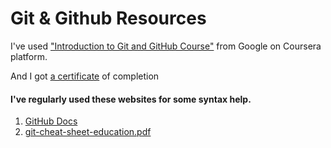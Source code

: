 # Git & Github Resources

I've used <a href="https://www.coursera.org/learn/introduction-git-github">"Introduction to Git and GitHub Course"</a> from Google on Coursera platform.<br>

And I got <a href="https://www.coursera.org/account/accomplishments/certificate/LGFNC84W2EEL">a certificate</a> of completion


#### I've regularly used these websites for some syntax help.

1. [GitHub Docs](https://docs.github.com/en/get-started/importing-your-projects-to-github/importing-source-code-to-github/adding-locally-hosted-code-to-github)
2. [git-cheat-sheet-education.pdf](https://github.com/AbdassalamAhmad/DevOps_Learning_Journey/blob/main/Git%20%26%20GitHub/git-cheat-sheet-education.pdf)



